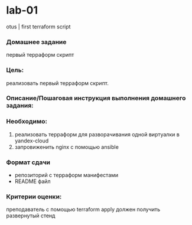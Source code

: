 # lab-01
otus | first terraform script

### Домашнее задание
первый терраформ скрипт

### Цель:
реализовать первый терраформ скрипт.

### Описание/Пошаговая инструкция выполнения домашнего задания:
### Необходимо:
1. реализовать терраформ для разворачивания одной виртуалки в yandex-cloud
2. запровиженить nginx с помощью ansible

### Формат сдачи
- репозиторий с терраформ манифестами
- README файл

### Критерии оценки:
преподаватель с помощью terraform apply должен получить развернутый стенд